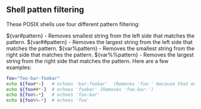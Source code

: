## Shell patten filtering

These POSIX shells use four different pattern filtering:

${var#pattern} - Removes smallest string from the left side that matches the pattern.
${var##pattern} - Removes the largest string from the left side that matches the pattern.
${var%pattern} - Removes the smallest string from the right side that matches the pattern.
${var%%pattern} - Removes the largest string from the right side that matches the pattern.
Here are a few examples:
```bash
foo="foo-bar-foobar"
echo ${foo#*-}   # echoes 'bar-foobar'  (Removes 'foo-' because that matches '*-')
echo ${foo##*-}  # echoes 'foobar' (Removes 'foo-bar-')
echo ${foo%-*}   # echoes 'foo-bar'
echo ${foo%%-*}  # echoes 'foo'
```

